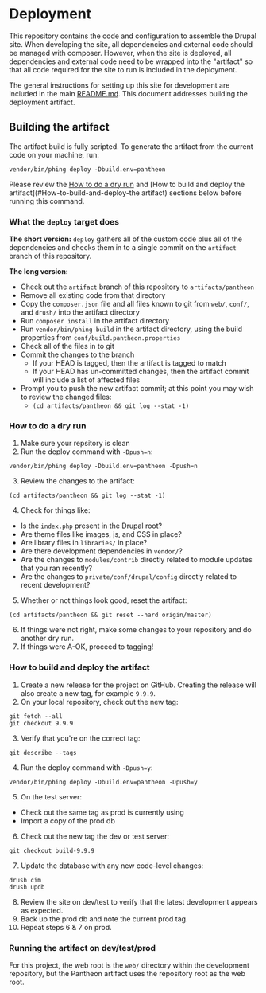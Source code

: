 # Deployment

This repository contains the code and configuration to assemble the Drupal site. When developing the site, all dependencies and external code should be managed with composer. However, when the site is deployed, all dependencies and external code need to be wrapped into the "artifact" so that all code required for the site to run is included in the deployment.

The general instructions for setting up this site for development are included in the main [README.md](../README.md). This document addresses building the deployment artifact.

## Building the artifact

The artifact build is fully scripted. To generate the artifact from the current code on your machine, run:

```
vendor/bin/phing deploy -Dbuild.env=pantheon
```

Please review the [How to do a dry run](#How-to-do-a-dry-run) and [How to build and deploy the artifact](#How-to-build-and-deploy-the artifact) sections below before running this command.

### What the `deploy` target does

**The short version:** `deploy` gathers all of the custom code plus all of the dependencies and checks them in to a single commit on the `artifact` branch of this repository.

**The long version:**

* Check out the `artifact` branch of this repository to `artifacts/pantheon`
* Remove all existing code from that directory
* Copy the `composer.json` file and all files known to git from `web/`, `conf/`, and `drush/` into the artifact directory
* Run `composer install` in the artifact directory
* Run `vendor/bin/phing build` in the artifact directory, using the build properties from `conf/build.pantheon.properties`
* Check all of the files in to git
* Commit the changes to the branch
  * If your HEAD is tagged, then the artifact is tagged to match
  * If your HEAD has un-committed changes, then the artifact commit will include a list of affected files
* Prompt you to push the new artifact commit; at this point you may wish to review the changed files:
  * `(cd artifacts/pantheon && git log --stat -1)`

### How to do a dry run

1. Make sure your repsitory is clean
2. Run the deploy command with `-Dpush=n`:

  ```
  vendor/bin/phing deploy -Dbuild.env=pantheon -Dpush=n
  ```
3. Review the changes to the artifact:

  ```
  (cd artifacts/pantheon && git log --stat -1)
  ```
4. Check for things like:
  * Is the `index.php` present in the Drupal root?
  * Are theme files like images, js, and CSS in place?
  * Are library files in `libraries/` in place?
  * Are there development dependencies in `vendor/`?
  * Are the changes to `modules/contrib` directly related to module updates that you ran recently?
  * Are the changes to `private/conf/drupal/config` directly related to recent development?
5. Whether or not things look good, reset the artifact:

  ```
  (cd artifacts/pantheon && git reset --hard origin/master)
  ```
6. If things were not right, make some changes to your repository and do another dry run.
7. If things were A-OK, proceed to tagging!

### How to build and deploy the artifact

1. Create a new release for the project on GitHub. Creating the release will also create a new tag, for example `9.9.9`.
2. On your local repository, check out the new tag:

  ```
  git fetch --all
  git checkout 9.9.9
  ```
3. Verify that you're on the correct tag:

  ```
  git describe --tags
  ```
4. Run the deploy command with `-Dpush=y`:

  ```
  vendor/bin/phing deploy -Dbuild.env=pantheon -Dpush=y
  ```
5. On the test server:
  * Check out the same tag as prod is currently using
  * Import a copy of the prod db
6. Check out the new tag the dev or test server:

  ```
  git checkout build-9.9.9
  ```
7. Update the database with any new code-level changes:

  ```
  drush cim
  drush updb
  ```
8. Review the site on dev/test to verify that the latest development appears as expected.
9. Back up the prod db and note the current prod tag.
10. Repeat steps 6 & 7 on prod.

### Running the artifact on dev/test/prod

For this project, the web root is the `web/` directory within the development repository, but the Pantheon artifact uses the repository root as the web root.
